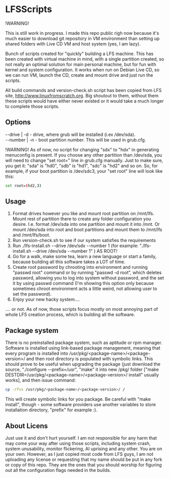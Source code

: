 # LFSScripts

!WARNING!

This is still work in progress. I made this repo public righ now because it's much easier to download git repository in VM environment than setting up shared folders with Live CD VM and host system (yes, I am lazy).

Bunch of scripts created for "quickly" building a LFS machine. This has been created with virtual machine in mind, with a single partition created, so not really an optimal solution for main personal machine, but for fun with kernel and system configuration. It works when run on Debian Live CD, so we can run VM, launch the CD, create and mount drive and just run the scripts.

All build commands and version-check.sh script has been copied from LFS site, http://www.linuxfromscratch.org. Big shoutout to them, without them these scripts would have either never existed or it would take a much longer to complete those scripts. 

## Options
--drive | -d - drive, where grub will be installed (i.ex /dev/sda).  
--number | -n - boot partition number. This will be used in grub.cfg.

!WARNING!
As of now, no script for changing "sdx" to "hdx" in generating menuconfig is present. If you choose any other partition than /dev/sda, you will need to change "set root=" line in grub.cfg manually. Just to make sure, you get it: "sda" is "hd0", "sdb" is "hd1", "sdc" is "hd2" and so on. So, for example, if your boot partition is /dev/sdc3, your "set root" line will look like this:
```bash
set root=(hd2,3)
```

## Usage
1. Format drives however you like and mount root partition on /mnt/lfs. Mount rest of partition there to create any folder configuration you desire. I.e. format /dev/sda into one partition and mount it into /mnt. Or mount /dev/sda into root and boot partitions and mount them to /mnt/lfs and /mnt/lfs/boot.
2. Run version-check.sh to see if our system satisfies the requirements
3. Run ./lfs-install.sh --drive /dev/sdx --number 1 (for example: "./lfs-install.sh --drive /dev/sda --number 1" ) AS ROOT!
4. Go for a walk, make some tea, learn a new language or start a family, because building all this software takes a LOT of time.
5. Create root password by chrooting into environment and running "passwd root" command or by running "passwd -d root", which deletes password, allowing you to log into system without password, and the set it by using passwd command (I'm showing this option only because sometimes chroot environment acts a little weird, not allowing user to set the password). 
6. Enjoy your new hacky system....

.... or not. As of now, those scripts focus mostly on most annoying part of whole LFS creation process, which is building all the software.

## Package system
There is no preinstalled package system, such as aptitude or rpm manager. Software is installed using link-based package management, meaning that every program is installed into /usr/pkg/\<package-name>/\<package-version>/ and then root directory is populated with symbolic links. This should prove to be useful when upgrading the package (just download the source, "./configure --prefix=/usr", "make" it into new /pkg/ folder \["make DESTDIR=/usr/pkg/\<package-name>/\<package-version>/ install" usually works], and then issue command:
```bash
cp -rfvs /usr/pkg/<package-name>/<package-version>/ /
```
This will create symbolic links for you package. Be careful with "make install", though - some software providers use another variables to store installation directory, "prefix" for example :).

## About Licens
Just use it and don't hurt yourself. I am not responsible for any harm that may come your way after using those scripts, including system crash, system unusability, monitor flickering, AI uprising and any other. You are on your own.
However, as I just copied most code from LFS guys, I am not uploading any license or requesting that my name should be put in any fork or copy of this repo. They are the ones that you should worship for figuring out all the configuration flags needed in the builds.
